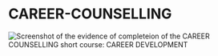 # CAREER-COUNSELLING


![Screenshot of the evidence of completeion of the CAREER COUNSELLING short course: CAREER DEVELOPMENT](![image](https://github.com/user-attachments/assets/0402d4d8-e55e-4942-8f4c-bcc938969af6)
)

